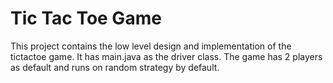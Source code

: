 # Tic Tac Toe Game

This project contains the low level design and implementation of the tictactoe game. 
It has main.java as the driver class.
The game has 2 players as default and runs on random strategy by default.